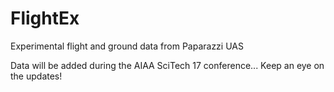 # FlightEx
Experimental flight and ground data from Paparazzi UAS

Data will be added during the AIAA SciTech 17 conference... Keep an eye on the updates! 
